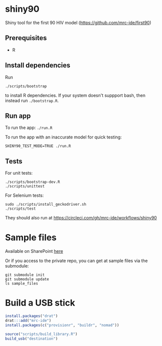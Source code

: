 # shiny90
Shiny tool for the first 90 HIV model (https://github.com/mrc-ide/first90)

## Prerequisites
* R

## Install dependencies
Run

```
./scripts/bootstrap
```

to install R dependencies. If your system doesn't suppport bash, then instead 
run `./bootstrap.R`.

## Run app
To run the app: `./run.R`

To run the app with an inaccurate model for quick testing:

```
SHINY90_TEST_MODE=TRUE ./run.R
```

## Tests

For unit tests:
```
./scripts/bootstrap-dev.R
./scripts/unittest
```

For Selenium tests:
```
sudo ./scripts/install_geckodriver.sh
./scripts/test
```

They should also run at https://circleci.com/gh/mrc-ide/workflows/shiny90

# Sample files
Available on SharePoint [here](https://imperiallondon-my.sharepoint.com/:f:/r/personal/epidem_ic_ac_uk/Documents/UNAIDS%20Ref%20Group%20Shared%20Drive/Ref%20Group%20Meetings/Meetings%202018/first%2090%20workshop%20-%20Wisbech%20August%202018?csf=1&e=MFospr)

Or if you access to the private repo, you can get at sample files via the submodule:

```
git submodule init
git submodule update
ls sample_files
```

# Build a USB stick

```r
install.packages("drat")
drat:::add("mrc-ide")
install.packages(c("provisionr", "buildr", "nomad"))

source("scripts/build_library.R")
build_usb("destination")
```
